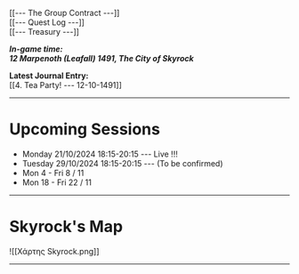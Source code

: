 
[[---  The Group Contract ---]]  
[[--- Quest Log ---]]  
[[--- Treasury ---]]  



***In-game time:***  
***12 Marpenoth (Leafall) 1491, The City of Skyrock***  




**Latest Journal Entry:**    
[[4. Tea Party! --- 12-10-1491]]

---

# Upcoming Sessions

- Monday 21/10/2024 18:15-20:15 --- Live !!!
- Tuesday 29/10/2024 18:15-20:15 --- (To be confirmed)
- Mon 4 - Fri 8 / 11
- Mon 18 - Fri 22 / 11


---

# Skyrock's Map

![[Χάρτης Skyrock.png]]

---


